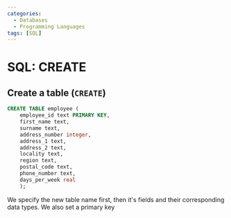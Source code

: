 ```yaml
---
categories:
  - Databases
  - Programming Languages
tags: [SQL]
---
```


# SQL: CREATE

## Create a table (`CREATE`)

```sql
CREATE TABLE employee (
    employee_id text PRIMARY KEY,
    first_name text,
    surname text,
    address_number integer,
    address_1 text,
    address_2 text,
    locality text,
    region text,
    postal_code text,
    phone_number text,
    days_per_week real
    );
```

We specify the new table name first, then it's fields and their corresponding data types. We also set a primary key
